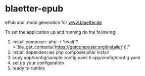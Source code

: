 blaetter-epub
=============

ePub and .mobi generation for www.blaetter.de

To set the application up and running do the following:

1. install composer: php -r "eval('?>'.file_get_contents('https://getcomposer.org/installer'));"
2. install dependencies php composer.phar install
3. copy app/config/sample.config.yaml ti app/config/config.yaml
4. set up your configuration
5. ready to rumble
